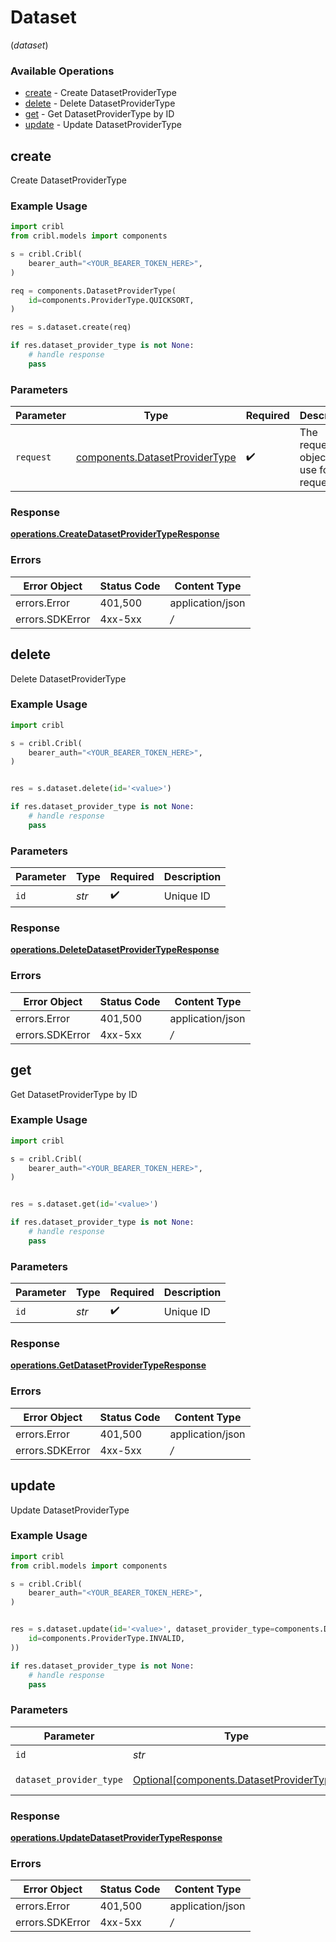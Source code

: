 # Dataset
(*dataset*)

### Available Operations

* [create](#create) - Create DatasetProviderType
* [delete](#delete) - Delete DatasetProviderType
* [get](#get) - Get DatasetProviderType by ID
* [update](#update) - Update DatasetProviderType

## create

Create DatasetProviderType

### Example Usage

```python
import cribl
from cribl.models import components

s = cribl.Cribl(
    bearer_auth="<YOUR_BEARER_TOKEN_HERE>",
)

req = components.DatasetProviderType(
    id=components.ProviderType.QUICKSORT,
)

res = s.dataset.create(req)

if res.dataset_provider_type is not None:
    # handle response
    pass

```

### Parameters

| Parameter                                                                        | Type                                                                             | Required                                                                         | Description                                                                      |
| -------------------------------------------------------------------------------- | -------------------------------------------------------------------------------- | -------------------------------------------------------------------------------- | -------------------------------------------------------------------------------- |
| `request`                                                                        | [components.DatasetProviderType](../../models/components/datasetprovidertype.md) | :heavy_check_mark:                                                               | The request object to use for the request.                                       |


### Response

**[operations.CreateDatasetProviderTypeResponse](../../models/operations/createdatasetprovidertyperesponse.md)**
### Errors

| Error Object     | Status Code      | Content Type     |
| ---------------- | ---------------- | ---------------- |
| errors.Error     | 401,500          | application/json |
| errors.SDKError  | 4xx-5xx          | */*              |

## delete

Delete DatasetProviderType

### Example Usage

```python
import cribl

s = cribl.Cribl(
    bearer_auth="<YOUR_BEARER_TOKEN_HERE>",
)


res = s.dataset.delete(id='<value>')

if res.dataset_provider_type is not None:
    # handle response
    pass

```

### Parameters

| Parameter          | Type               | Required           | Description        |
| ------------------ | ------------------ | ------------------ | ------------------ |
| `id`               | *str*              | :heavy_check_mark: | Unique ID          |


### Response

**[operations.DeleteDatasetProviderTypeResponse](../../models/operations/deletedatasetprovidertyperesponse.md)**
### Errors

| Error Object     | Status Code      | Content Type     |
| ---------------- | ---------------- | ---------------- |
| errors.Error     | 401,500          | application/json |
| errors.SDKError  | 4xx-5xx          | */*              |

## get

Get DatasetProviderType by ID

### Example Usage

```python
import cribl

s = cribl.Cribl(
    bearer_auth="<YOUR_BEARER_TOKEN_HERE>",
)


res = s.dataset.get(id='<value>')

if res.dataset_provider_type is not None:
    # handle response
    pass

```

### Parameters

| Parameter          | Type               | Required           | Description        |
| ------------------ | ------------------ | ------------------ | ------------------ |
| `id`               | *str*              | :heavy_check_mark: | Unique ID          |


### Response

**[operations.GetDatasetProviderTypeResponse](../../models/operations/getdatasetprovidertyperesponse.md)**
### Errors

| Error Object     | Status Code      | Content Type     |
| ---------------- | ---------------- | ---------------- |
| errors.Error     | 401,500          | application/json |
| errors.SDKError  | 4xx-5xx          | */*              |

## update

Update DatasetProviderType

### Example Usage

```python
import cribl
from cribl.models import components

s = cribl.Cribl(
    bearer_auth="<YOUR_BEARER_TOKEN_HERE>",
)


res = s.dataset.update(id='<value>', dataset_provider_type=components.DatasetProviderType(
    id=components.ProviderType.INVALID,
))

if res.dataset_provider_type is not None:
    # handle response
    pass

```

### Parameters

| Parameter                                                                                  | Type                                                                                       | Required                                                                                   | Description                                                                                |
| ------------------------------------------------------------------------------------------ | ------------------------------------------------------------------------------------------ | ------------------------------------------------------------------------------------------ | ------------------------------------------------------------------------------------------ |
| `id`                                                                                       | *str*                                                                                      | :heavy_check_mark:                                                                         | Unique ID                                                                                  |
| `dataset_provider_type`                                                                    | [Optional[components.DatasetProviderType]](../../models/components/datasetprovidertype.md) | :heavy_minus_sign:                                                                         | DatasetProviderType object to be updated                                                   |


### Response

**[operations.UpdateDatasetProviderTypeResponse](../../models/operations/updatedatasetprovidertyperesponse.md)**
### Errors

| Error Object     | Status Code      | Content Type     |
| ---------------- | ---------------- | ---------------- |
| errors.Error     | 401,500          | application/json |
| errors.SDKError  | 4xx-5xx          | */*              |
